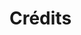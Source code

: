 <!-- varstream
title=Crédits
description=Liste des contributeurs
keywords.+=JavaScript
keywords.+=ChtiJS
keywords.+=Crédits
template=credits
-->

# Crédits
